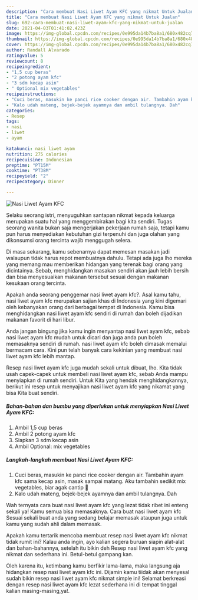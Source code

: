 ```yaml
---
description: "Cara membuat Nasi Liwet Ayam KFC yang nikmat Untuk Jualan"
title: "Cara membuat Nasi Liwet Ayam KFC yang nikmat Untuk Jualan"
slug: 692-cara-membuat-nasi-liwet-ayam-kfc-yang-nikmat-untuk-jualan
date: 2021-04-03T01:41:02.423Z
image: https://img-global.cpcdn.com/recipes/0e995da14b7ba8a1/680x482cq70/nasi-liwet-ayam-kfc-foto-resep-utama.jpg
thumbnail: https://img-global.cpcdn.com/recipes/0e995da14b7ba8a1/680x482cq70/nasi-liwet-ayam-kfc-foto-resep-utama.jpg
cover: https://img-global.cpcdn.com/recipes/0e995da14b7ba8a1/680x482cq70/nasi-liwet-ayam-kfc-foto-resep-utama.jpg
author: Randall Alvarado
ratingvalue: 5
reviewcount: 8
recipeingredient:
- "1,5 cup beras"
- "2 potong ayam kfc"
- "3 sdm kecap asin"
- " Optional mix vegetables"
recipeinstructions:
- "Cuci beras, masukin ke panci rice cooker dengan air. Tambahin ayam kfc sama kecap asin, masak sampai matang. Aku tambahin sedikit mix vegetables, biar agak cantip 🌈"
- "Kalo udah mateng, bejek-bejek ayamnya dan ambil tulangnya. Dah"
categories:
- Resep
tags:
- nasi
- liwet
- ayam

katakunci: nasi liwet ayam 
nutrition: 275 calories
recipecuisine: Indonesian
preptime: "PT15M"
cooktime: "PT38M"
recipeyield: "2"
recipecategory: Dinner

---
```



![Nasi Liwet Ayam KFC](https://img-global.cpcdn.com/recipes/0e995da14b7ba8a1/680x482cq70/nasi-liwet-ayam-kfc-foto-resep-utama.jpg)

Selaku seorang istri, menyuguhkan santapan nikmat kepada keluarga merupakan suatu hal yang menggembirakan bagi kita sendiri. Tugas seorang  wanita bukan saja mengerjakan pekerjaan rumah saja, tetapi kamu pun harus menyediakan kebutuhan gizi terpenuhi dan juga olahan yang dikonsumsi orang tercinta wajib menggugah selera.

Di masa  sekarang, kamu sebenarnya dapat memesan masakan jadi walaupun tidak harus repot membuatnya dahulu. Tetapi ada juga lho mereka yang memang mau memberikan hidangan yang terenak bagi orang yang dicintainya. Sebab, menghidangkan masakan sendiri akan jauh lebih bersih dan bisa menyesuaikan makanan tersebut sesuai dengan makanan kesukaan orang tercinta. 



Apakah anda seorang penggemar nasi liwet ayam kfc?. Asal kamu tahu, nasi liwet ayam kfc merupakan sajian khas di Indonesia yang kini digemari oleh kebanyakan orang dari berbagai tempat di Indonesia. Kamu bisa menghidangkan nasi liwet ayam kfc sendiri di rumah dan boleh dijadikan makanan favorit di hari libur.

Anda jangan bingung jika kamu ingin menyantap nasi liwet ayam kfc, sebab nasi liwet ayam kfc mudah untuk dicari dan juga anda pun boleh memasaknya sendiri di rumah. nasi liwet ayam kfc boleh dimasak memalui bermacam cara. Kini pun telah banyak cara kekinian yang membuat nasi liwet ayam kfc lebih mantap.

Resep nasi liwet ayam kfc juga mudah sekali untuk dibuat, lho. Kita tidak usah capek-capek untuk membeli nasi liwet ayam kfc, sebab Anda mampu menyiapkan di rumah sendiri. Untuk Kita yang hendak menghidangkannya, berikut ini resep untuk menyajikan nasi liwet ayam kfc yang nikamat yang bisa Kita buat sendiri.

<!--inarticleads1-->

##### Bahan-bahan dan bumbu yang diperlukan untuk menyiapkan Nasi Liwet Ayam KFC:

1. Ambil 1,5 cup beras
1. Ambil 2 potong ayam kfc
1. Siapkan 3 sdm kecap asin
1. Ambil  Optional: mix vegetables




<!--inarticleads2-->

##### Langkah-langkah membuat Nasi Liwet Ayam KFC:

1. Cuci beras, masukin ke panci rice cooker dengan air. Tambahin ayam kfc sama kecap asin, masak sampai matang. Aku tambahin sedikit mix vegetables, biar agak cantip 🌈
1. Kalo udah mateng, bejek-bejek ayamnya dan ambil tulangnya. Dah




Wah ternyata cara buat nasi liwet ayam kfc yang lezat tidak ribet ini enteng sekali ya! Kamu semua bisa memasaknya. Cara buat nasi liwet ayam kfc Sesuai sekali buat anda yang sedang belajar memasak ataupun juga untuk kamu yang sudah ahli dalam memasak.

Apakah kamu tertarik mencoba membuat resep nasi liwet ayam kfc nikmat tidak rumit ini? Kalau anda ingin, ayo kalian segera buruan siapin alat-alat dan bahan-bahannya, setelah itu bikin deh Resep nasi liwet ayam kfc yang nikmat dan sederhana ini. Betul-betul gampang kan. 

Oleh karena itu, ketimbang kamu berfikir lama-lama, maka langsung aja hidangkan resep nasi liwet ayam kfc ini. Dijamin kamu tiidak akan menyesal sudah bikin resep nasi liwet ayam kfc nikmat simple ini! Selamat berkreasi dengan resep nasi liwet ayam kfc lezat sederhana ini di tempat tinggal kalian masing-masing,ya!.


